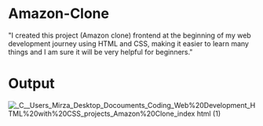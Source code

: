 # Amazon-Clone
"I created this project (Amazon clone) frontend at the beginning of my web development journey using HTML and CSS, making it easier to learn many things and  I am sure it will be very helpful for beginners."


# Output
![_C__Users_Mirza_Desktop_Docouments_Coding_Web%20Development_HTML%20with%20CSS_projects_Amazon%20Clone_index html (1)](https://github.com/MirzaZainBaig/Amazon-Clone/assets/109136769/c67fec74-784d-4d92-8d69-0508e98be661)
